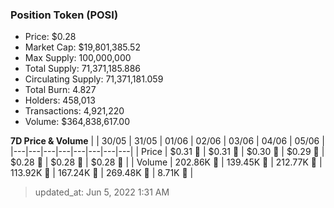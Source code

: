 
  ### Position Token (POSI)
  - Price: $0.28
  - Market Cap: $19,801,385.52
  - Max Supply: 100,000,000
  - Total Supply: 71,371,185.886
  - Circulating Supply: 71,371,181.059
  - Total Burn: 4.827
  - Holders: 458,013
  - Transactions: 4,921,220
  - Volume: $364,838,617.00

  **7D Price & Volume**
  | | 30&#x2F;05 | 31&#x2F;05 | 01&#x2F;06 | 02&#x2F;06 | 03&#x2F;06 | 04&#x2F;06 | 05&#x2F;06 |
  |---|---|---|---|---|---|---|---|
  | Price | $0.31 🔻 | $0.31 🔻 | $0.30 🔻 | $0.29 🔻 | $0.28 🔻 | $0.28 🔻 | $0.28 🔻 |
  | Volume | 202.86K 🚀 | 139.45K 🔻 | 212.77K 🚀 | 113.92K 🔻 | 167.24K 🚀 | 269.48K 🚀 | 8.71K 🔻 |

  > updated_at: Jun 5, 2022 1:31 AM
